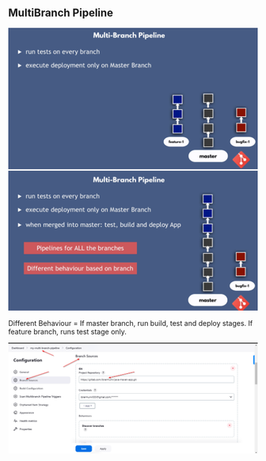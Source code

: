 ## MultiBranch Pipeline

![MultiBranch](./images/image-1.png)
![MultiBranch](./images/image-2.png)

Different Behaviour = If master branch, run build, test and deploy stages. If feature branch, runs test stage only.

![Create](./images/image-3.png)